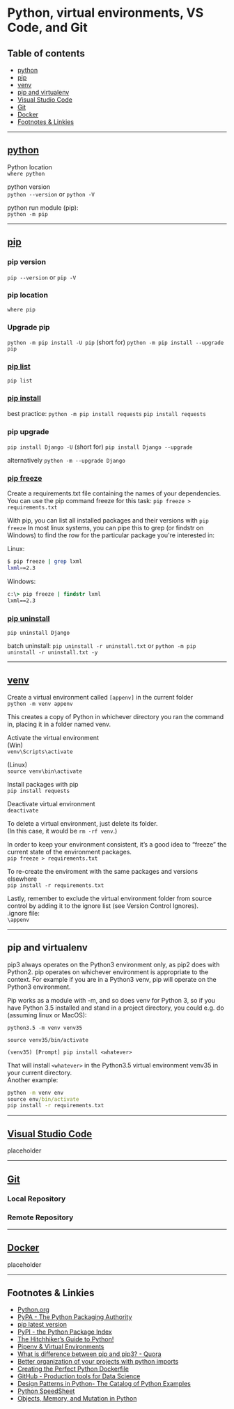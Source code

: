 # Python, virtual environments, VS Code, and Git

## Table of contents

* [python](#python)
* [pip](#pip)
* [venv](#venv)
* [pip and virtualenv](<#pip and virtualenv>)
* [Visual Studio Code](<#Visual Studio Code>)
* [Git](#Git)
* [Docker](#Docker)
* [Footnotes & Linkies](<#Footnotes & Linkies>)

---

## [python](https://www.python.org/)

Python location  
`where python`

python version  
`python --version` or `python -V`

python run module (pip):  
`python -m pip`

---

## [pip](https://pip.pypa.io/)

### pip version

`pip --version` or `pip -V`

### pip location

`where pip`

### Upgrade pip

`python -m pip install -U pip` (short for)
`python -m pip install --upgrade pip`

### [pip list](https://pip.pypa.io/en/stable/cli/pip_list/)

`pip list`

### [pip install](https://pip.pypa.io/en/stable/cli/pip_install/)

best practice: `python -m pip install requests`
`pip install requests`

### pip upgrade

`pip install Django -U` (short for) `pip install Django --upgrade`

alternatively `python -m --upgrade Django`

### [pip freeze](https://pip.pypa.io/en/stable/cli/pip_freeze/)

Create a requirements.txt file containing the names of your dependencies. You can use the pip command freeze for this task:
`pip freeze > requirements.txt`

With pip, you can list all installed packages and their versions with `pip freeze`
In most linux systems, you can pipe this to grep (or findstr on Windows) to find the row for the particular package you're interested in:

Linux:

```bash
$ pip freeze | grep lxml
lxml==2.3
```

Windows:

```cmd
c:\> pip freeze | findstr lxml
lxml==2.3
```

### [pip uninstall](https://pip.pypa.io/en/stable/cli/pip_uninstall/)

`pip uninstall Django`

batch uninstall:
`pip uninstall -r uninstall.txt` or `python -m pip uninstall -r uninstall.txt -y`

---

## [venv](https://docs.python.org/3/library/venv.html)

Create a virtual environment called `[appenv]` in the current folder  
`python -m venv appenv`

This creates a copy of Python in whichever directory you ran the command in, placing it in a folder named venv.

Activate the virtual environment  
(Win)  
`venv\Scripts\activate`

(Linux)  
`source venv\bin\activate`

Install packages with pip  
`pip install requests`

Deactivate virtual environment  
`deactivate`

To delete a virtual environment, just delete its folder.  
(In this case, it would be `rm -rf venv`.)

In order to keep your environment consistent, it’s a good idea to “freeze” the current state of the environment packages.  
`pip freeze > requirements.txt`

To re-create the enviroment with the same packages and versions elsewhere  
`pip install -r requirements.txt`

Lastly, remember to exclude the virtual environment folder from source control by adding it to the ignore list (see Version Control Ignores).  
.ignore file:  
`\appenv`

---

## pip and virtualenv

pip3 always operates on the Python3 environment only, as pip2 does with Python2. pip operates on whichever environment is appropriate to the context. For example if you are in a Python3 venv, pip will operate on the Python3 environment.

Pip works as a module with -m, and so does venv for Python 3, so if you have Python 3.5 installed and stand in a project directory, you could e.g. do (assuming linux or MacOS):

`python3.5 -m venv venv35`

`source venv35/bin/activate`

`(venv35) [Prompt] pip install <whatever>`

That will install `<whatever>` in the Python3.5 virtual environment venv35 in your current directory.  
Another example:

```cmd
python -m venv env
source env/bin/activate
pip install -r requirements.txt
```

---

## [Visual Studio Code](https://code.visualstudio.com/)

placeholder

---

## [Git](https://git-scm.com/)

### Local Repository

### Remote Repository

---

## [Docker](https://www.docker.com)

placeholder

---

## Footnotes & Linkies

* [Python.org](https://www.python.org/)
* [PyPA - The Python Packaging Authority](https://www.pypa.io/)
* [pip latest version](https://pip.pypa.io/en/latest/installing.html)
* [PyPI - the Python Package Index](https://pypi.python.org/pypi)
* [The Hitchhiker’s Guide to Python!](https://docs.python-guide.org/)
* [Pipenv & Virtual Environments](https://docs.python-guide.org/dev/virtualenvs/)
* [What is difference between pip and pip3? - Quora](https://www.quora.com/What-is-difference-between-pip-and-pip3)
* [Better organization of your projects with python imports](https://pythonhowtoprogram.com/better-organization-of-your-projects-with-python-imports/)
* [Creating the Perfect Python Dockerfile](https://luis-sena.medium.com/creating-the-perfect-python-dockerfile-51bdec41f1c8)
* [GitHub - Production tools for Data Science](https://github.com/thuijskens/production-tools)
* [Design Patterns in Python- The Catalog of Python Examples](https://refactoring.guru/design-patterns/python)
* [Python SpeedSheet](https://speedsheet.io/s/python)
* [Objects, Memory, and Mutation in Python](https://medium.com/@birnbera/objects-memory-and-mutation-in-python-810bf090b63c)
